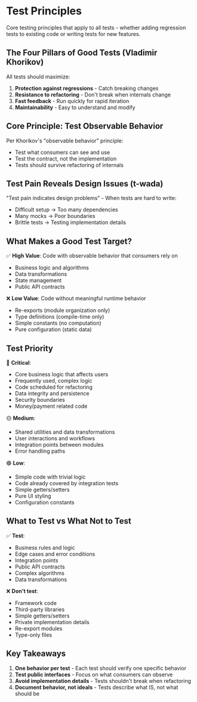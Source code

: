 # Test Principles

Core testing principles that apply to all tests - whether adding regression tests to existing code or writing tests for new features.

## The Four Pillars of Good Tests (Vladimir Khorikov)

All tests should maximize:

1. **Protection against regressions** - Catch breaking changes
2. **Resistance to refactoring** - Don't break when internals change
3. **Fast feedback** - Run quickly for rapid iteration
4. **Maintainability** - Easy to understand and modify

## Core Principle: Test Observable Behavior

Per Khorikov's "observable behavior" principle:

- Test what consumers can see and use
- Test the contract, not the implementation
- Tests should survive refactoring of internals

## Test Pain Reveals Design Issues (t-wada)

"Test pain indicates design problems" - When tests are hard to write:

- Difficult setup → Too many dependencies
- Many mocks → Poor boundaries
- Brittle tests → Testing implementation details

## What Makes a Good Test Target?

✅ **High Value**: Code with observable behavior that consumers rely on

- Business logic and algorithms
- Data transformations
- State management
- Public API contracts

❌ **Low Value**: Code without meaningful runtime behavior

- Re-exports (module organization only)
- Type definitions (compile-time only)
- Simple constants (no computation)
- Pure configuration (static data)

## Test Priority

🔴 **Critical**:

- Core business logic that affects users
- Frequently used, complex logic
- Code scheduled for refactoring
- Data integrity and persistence
- Security boundaries
- Money/payment related code

🟡 **Medium**:

- Shared utilities and data transformations
- User interactions and workflows
- Integration points between modules
- Error handling paths

🟢 **Low**:

- Simple code with trivial logic
- Code already covered by integration tests
- Simple getters/setters
- Pure UI styling
- Configuration constants

## What to Test vs What Not to Test

✅ **Test**:

- Business rules and logic
- Edge cases and error conditions
- Integration points
- Public API contracts
- Complex algorithms
- Data transformations

❌ **Don't test**:

- Framework code
- Third-party libraries
- Simple getters/setters
- Private implementation details
- Re-export modules
- Type-only files

## Key Takeaways

1. **One behavior per test** - Each test should verify one specific behavior
2. **Test public interfaces** - Focus on what consumers can observe
3. **Avoid implementation details** - Tests shouldn't break when refactoring
4. **Document behavior, not ideals** - Tests describe what IS, not what should be
